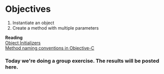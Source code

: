 # Objectives
1. Instantiate an object
2. Create a method with multiple parameters

**Reading**  
[Object Initializers](https://developer.apple.com/library/ios/documentation/General/Conceptual/CocoaEncyclopedia/Initialization/Initialization.html)  
[Method naming conventions in Objective-C](http://www.cocoawithlove.com/2009/06/method-names-in-objective-c.html)

### Today we're doing a group exercise. The results will be posted here.

